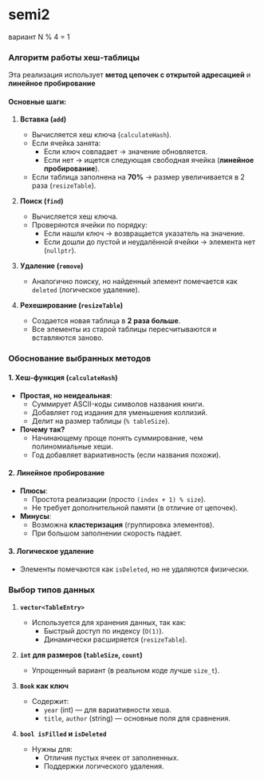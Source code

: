 # semi2
вариант N % 4 = 1 
### **Алгоритм работы хеш-таблицы**  
Эта реализация использует **метод цепочек с открытой адресацией** и **линейное пробирование**  

#### **Основные шаги:**  
1. **Вставка (`add`)**  
   - Вычисляется хеш ключа (`calculateHash`).  
   - Если ячейка занята:  
     - Если ключ совпадает → значение обновляется.  
     - Если нет → ищется следующая свободная ячейка (**линейное пробирование**).  
   - Если таблица заполнена на **70%** → размер увеличивается в 2 раза (`resizeTable`).  

2. **Поиск (`find`)**  
   - Вычисляется хеш ключа.  
   - Проверяются ячейки по порядку:  
     - Если нашли ключ → возвращается указатель на значение.  
     - Если дошли до пустой и неудалённой ячейки → элемента нет (`nullptr`).  

3. **Удаление (`remove`)**  
   - Аналогично поиску, но найденный элемент помечается как `deleted` (логическое удаление).  

4. **Рехеширование (`resizeTable`)**  
   - Создается новая таблица в **2 раза больше**.  
   - Все элементы из старой таблицы пересчитываются и вставляются заново.  

### **Обоснование выбранных методов**  

#### **1. Хеш-функция (`calculateHash`)**  
- **Простая, но неидеальная**:  
  - Суммирует ASCII-коды символов названия книги.  
  - Добавляет год издания для уменьшения коллизий.  
  - Делит на размер таблицы (`% tableSize`).  
- **Почему так?**  
  - Начинающему проще понять суммирование, чем полиномиальные хеши.  
  - Год добавляет вариативность (если названия похожи).  

#### **2. Линейное пробирование**  
- **Плюсы**:  
  - Простота реализации (просто `(index + 1) % size`).  
  - Не требует дополнительной памяти (в отличие от цепочек).  
- **Минусы**:  
  - Возможна **кластеризация** (группировка элементов).  
  - При большом заполнении скорость падает.  

#### **3. Логическое удаление**  
- Элементы помечаются как `isDeleted`, но не удаляются физически.  
    
### **Выбор типов данных**  

1. **`vector<TableEntry>`**  
   - Используется для хранения данных, так как:  
     - Быстрый доступ по индексу (`O(1)`).  
     - Динамически расширяется (`resizeTable`).  

2. **`int` для размеров (`tableSize`, `count`)**  
   - Упрощенный вариант (в реальном коде лучше `size_t`).  

3. **`Book` как ключ**  
   - Содержит:  
     - `year` (int) — для вариативности хеша.  
     - `title`, `author` (string) — основные поля для сравнения.  

4. **`bool isFilled` и `isDeleted`**  
   - Нужны для:  
     - Отличия пустых ячеек от заполненных.  
     - Поддержки логического удаления.  
